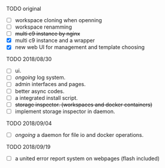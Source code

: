 TODO original
- [ ] workspace cloning when openning
- [ ] workspace renamming
- [ ] ~~multi c9 instance by nginx~~
- [x] multi c9 instance and a wrapper
- [x] new web UI for management and template choosing

TODO 2018/08/30
- [ ] ui.
- [ ] *ongoing* log system.
- [ ] admin interfaces and pages.
- [ ] better async codes.
- [ ] a integrated install script.
- [ ] ~~storage inspector. (workspaces and docker containers)~~
- [ ] implement storage inspector in daemon.

TODO 2018/09/04
- [ ] *ongoing* a daemon for file io and docker operations.

TODO 2018/09/19
- [ ] a united error report system on webpages (flash included)